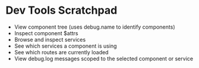 # Dev Tools Scratchpad

- View component tree (uses debug.name to identify components)
- Inspect component $attrs
- Browse and inspect services
- See which services a component is using
- See which routes are currently loaded
- View debug.log messages scoped to the selected component or service
